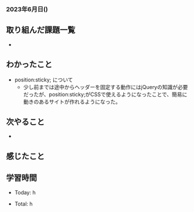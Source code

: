 ### 2023年6月日()

## 取り組んだ課題一覧

-

## わかったこと

- position:sticky; について
  - 少し前までは途中からヘッダーを固定する動作にはjQueryの知識が必要だったが、position:sticky;がCSSで使えるようになったことで、簡易に動きのあるサイトが作れるようになった。

## 次やること

-

## 感じたこと


## 学習時間

- Today: h

- Total: h
